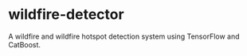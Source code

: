 # wildfire-detector
A wildfire and wildfire hotspot detection system using TensorFlow and CatBoost.
